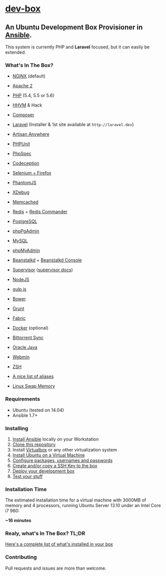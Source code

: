 [dev-box](https://github.com/antonioribeiro/dev-box)
============================================================

An Ubuntu Development Box Provisioner in [Ansible](http://www.ansibleworks.com/docs/intro_installation.html).
----------------------------------------------------------------------------------

This system is currently PHP and **Laravel** focused, but it can easily be extended.

### What's In The Box?

* [NGINX](http://nginx.org/) (default)
* [Apache 2](http://httpd.apache.org/)
* [PHP](http://php.net/) (5.4, 5.5 or 5.6)
* [HHVM](http://hhvm.com/) & Hack
* [Composer](http://getcomposer.org/)
* [Laravel](http://laravel.com/) (Installer & 1st site available at `http://laravel.dev`)
* [Artisan Anywhere](https://github.com/antonioribeiro/artisan-anywhere)
* [PHPUnit](https://github.com/sebastianbergmann/phpunit)
* [PhpSpec](https://github.com/phpspec/phpspec)
* [Codeception](https://github.com/codeception/codeception)
* [Selenium + Firefox](https://code.google.com/p/selenium/)
* [PhantomJS](http://phantomjs.org/)
* [XDebug](http://xdebug.org/)
* [Memcached](http://memcached.org/)
* [Redis](http://redis.io/) + [Redis Commander](https://github.com/nearinfinity/redis-commander)
* [PostgreSQL](http://www.postgresql.org/)
* [phpPgAdmin](http://phppgadmin.sourceforge.net/doku.php)
* [MySQL](http://www.mysql.com/)
* [phpMyAdmin](http://www.phpmyadmin.net/)
* [Beanstalkd](http://kr.github.io/beanstalkd/) + [Beanstalkd Console](https://github.com/ptrofimov/beanstalk_console)
* [Supervisor](http://supervisord.org/) ([supervisor docs](/docs/apps/supervisor.md))
* [NodeJS](http://nodejs.org/)
* [gulp.js](http://gulpjs.com/)
* [Bower](http://bower.io/)
* [Grunt](http://gruntjs.com/)
* [Fabric](http://fabfile.org/)
* [Docker](http://www.docker.io/) (optional)
* [Bittorrent Sync](http://www.bittorrent.com/sync/)
* [Oracle Java](https://www.oracle.com/java/)
* [Webmin](http://www.webmin.com/)
* [ZSH](http://www.zsh.org/)

* [A nice list of aliases](https://github.com/antonioribeiro/dev-box/blob/master/roles/common/templates/aliases.sh.tpl)
* [Linux Swap Memory](https://www.digitalocean.com/community/tutorials/how-to-add-swap-on-ubuntu-12-04)

### Requirements

* Ubuntu (tested on 14.04)
* Ansible 1.7+


### Installing

1. [Install Ansible](/docs/InstallAnsible.md) locally on your Workstation
2. [Clone this repository](/docs/CloneRepository.md)
3. Install [Virtualbox](https://www.virtualbox.org/) or any other virtualization system
4. [Install Ubuntu on a Virtual Machine](/docs/InstallOS.md)
5. [Configure packages, usernames and passwords](/docs/ConfigurePlaybook.md)
6. [Create and/or copy a SSH Key to the box](/docs/CopySSHKey.md)
7. [Deploy your development box](/docs/DeployBox.md)
8. [Test your stuff](/docs/DeployBox.md)


### Installation Time

The estimated installation time for a virtual machine with 3000MB of memory and 4 processors, running Ubuntu Server 13.10 under an Intel Core i7 960:

**~16 minutes**


### Realy, what's In The Box? TL;DR

[Here's a complete list of what's installed in your box](/docs/WhatsInTheBox.md)


### Contributing

Pull requests and issues are more than welcome.